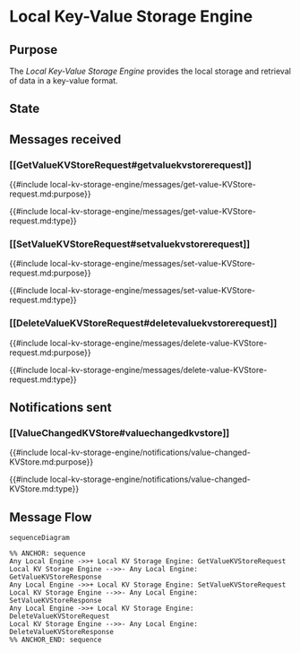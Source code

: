 <div class="engine">

# Local Key-Value Storage Engine

## Purpose

The *Local Key-Value Storage Engine* provides the local storage and retrieval of data in a key-value format. 

## State


## Messages received

### [[GetValueKVStoreRequest#getvaluekvstorerequest]]

{{#include local-kv-storage-engine/messages/get-value-KVStore-request.md:purpose}}

{{#include local-kv-storage-engine/messages/get-value-KVStore-request.md:type}}


### [[SetValueKVStoreRequest#setvaluekvstorerequest]]

{{#include local-kv-storage-engine/messages/set-value-KVStore-request.md:purpose}}

{{#include local-kv-storage-engine/messages/set-value-KVStore-request.md:type}}

### [[DeleteValueKVStoreRequest#deletevaluekvstorerequest]]

{{#include local-kv-storage-engine/messages/delete-value-KVStore-request.md:purpose}}

{{#include local-kv-storage-engine/messages/delete-value-KVStore-request.md:type}}

## Notifications sent

### [[ValueChangedKVStore#valuechangedkvstore]]

{{#include local-kv-storage-engine/notifications/value-changed-KVStore.md:purpose}}

{{#include local-kv-storage-engine/notifications/value-changed-KVStore.md:type}}

## Message Flow


 <!-- --8<-- [start:messages] -->
```mermaid
sequenceDiagram

%% ANCHOR: sequence
Any Local Engine ->>+ Local KV Storage Engine: GetValueKVStoreRequest
Local KV Storage Engine -->>- Any Local Engine: GetValueKVStoreResponse
Any Local Engine ->>+ Local KV Storage Engine: SetValueKVStoreRequest
Local KV Storage Engine -->>- Any Local Engine: SetValueKVStoreResponse
Any Local Engine ->>+ Local KV Storage Engine: DeleteValueKVStoreRequest
Local KV Storage Engine -->>- Any Local Engine: DeleteValueKVStoreResponse
%% ANCHOR_END: sequence
```
 <!-- --8<-- [end:messages] -->

</div>